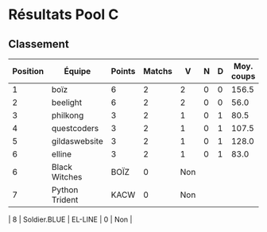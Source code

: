 # Résultats Pool C
## Classement
| Position | Équipe | Points | Matchs | V | N | D | Moy. coups |
|----------|---------|---------|---------|---|---|---|------------|
| 1 | boïz | 6 | 2 | 2 | 0 | 0 | 156.5 |
| 2 | beelight | 6 | 2 | 2 | 0 | 0 | 56.0 |
| 3 | philkong | 3 | 2 | 1 | 0 | 1 | 80.5 |
| 4 | questcoders | 3 | 2 | 1 | 0 | 1 | 107.5 |
| 5 | gildaswebsite | 3 | 2 | 1 | 0 | 1 | 128.0 |
| 6 | elline | 3 | 2 | 1 | 0 | 1 | 83.0 |
| 6 | Black Witches | BOÏZ | 0 | Non |
| 7 | Python Trident | KACW | 0 | Non |

| 8 | Soldier.BLUE | EL-LINE | 0 | Non |